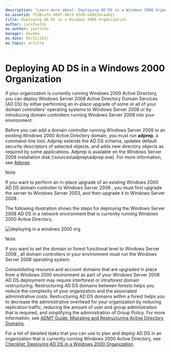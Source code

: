 ```yaml
---
description: "Learn more about: Deploying AD DS in a Windows 2000 Organization"
ms.assetid: 7530cafe-98d7-46c9-95d9-e49d39caa021
title: Deploying AD DS in a Windows 2000 Organization
author: iainfoulds
ms.author: justinha
manager: daveba
ms.date: 05/31/2017
ms.topic: article
---
```


# Deploying AD DS in a Windows 2000 Organization

If your organization is currently running Windows 2000 Active Directory, you can deploy  Windows Server 2008  Active Directory Domain Services (AD DS) by either performing an in-place upgrade of some or all of your domain controllers' operating systems to  Windows Server 2008  or by introducing domain controllers running  Windows Server 2008  into your environment.

Before you can add a domain controller running  Windows Server 2008  to an existing Windows 2000 Active Directory domain, you must run **adprep**, a command-line tool. Adprep extends the AD DS schema, updates default security descriptors of selected objects, and adds new directory objects as required by some applications. Adprep is available on the  Windows Server 2008  installation disk (\sources\adprep\adprep.exe). For more information, see [Adprep](/previous-versions/windows/it-pro/windows-server-2012-r2-and-2012/cc731728(v=ws.11)).

> [!NOTE]
> If you want to perform an in-place upgrade of an existing Windows 2000 AD DS domain controller to  Windows Server 2008 , you must first upgrade the server to Windows Server 2003, and then upgrade it to  Windows Server 2008 .

The following illustration shows the steps for deploying the  Windows Server 2008  AD DS in a network environment that is currently running Windows 2000 Active Directory.

![deploying in a windows 2000 org](media/Deploying-AD-DS-in-a-Windows-2000-Organization/ee51218a-a858-49d9-8b99-9986679191c1.gif)

> [!NOTE]
> If you want to set the domain or forest functional level to  Windows Server 2008 , all domain controllers in your environment must run the  Windows Server 2008  operating system.

Consolidating resource and account domains that are upgraded in place from a Windows 2000 environment as part of your  Windows Server 2008  AD DS deployment may require interforest or intraforest domain restructuring. Restructuring AD DS domains between forests helps you reduce the complexity of your organization and the associated administrative costs. Restructuring AD DS domains within a forest helps you to decrease the administrative overhead for your organization by reducing replication traffic, reducing the amount of user and group administration that is required, and simplifying the administration of Group Policy. For more information, see [ADMT Guide: Migrating and Restructuring Active Directory Domains](/previous-versions/windows/it-pro/windows-server-2008-r2-and-2008/cc974332(v=ws.10)).

For a list of detailed tasks that you can use to plan and deploy AD DS in an organization that is currently running Windows 2000 Active Directory, see [Checklist: Deploying AD DS in a Windows 2000 Organization](/previous-versions/windows/it-pro/windows-server-2008-r2-and-2008/cc732737(v=ws.10)).
